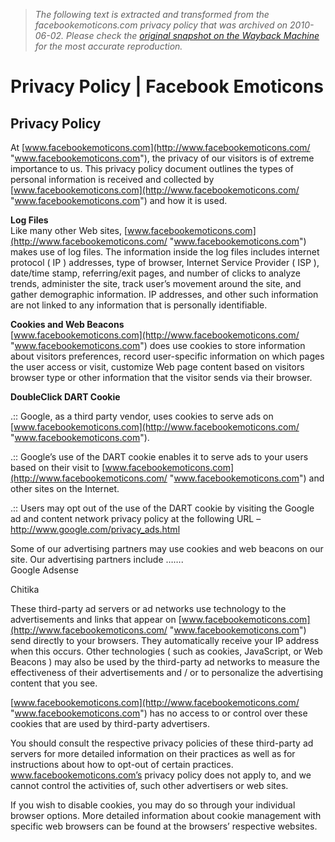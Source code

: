 > *The following text is extracted and transformed from the facebookemoticons.com privacy policy that was archived on 2010-06-02. Please check the [original snapshot on the Wayback Machine](https://web.archive.org/web/20100602061743id_/http%3A//facebookemoticons.com/privacy-policy) for the most accurate reproduction.*

# Privacy Policy | Facebook Emoticons

## Privacy Policy

At [www.facebookemoticons.com](http://www.facebookemoticons.com/ "www.facebookemoticons.com"), the privacy of our visitors is of extreme importance to us. This privacy policy document outlines the types of personal information is received and collected by [www.facebookemoticons.com](http://www.facebookemoticons.com/ "www.facebookemoticons.com") and how it is used. 

**Log Files**  
Like many other Web sites, [www.facebookemoticons.com](http://www.facebookemoticons.com/ "www.facebookemoticons.com") makes use of log files. The information inside the log files includes internet protocol ( IP ) addresses, type of browser, Internet Service Provider ( ISP ), date/time stamp, referring/exit pages, and number of clicks to analyze trends, administer the site, track user’s movement around the site, and gather demographic information. IP addresses, and other such information are not linked to any information that is personally identifiable. 

**Cookies and Web Beacons**  
[www.facebookemoticons.com](http://www.facebookemoticons.com/ "www.facebookemoticons.com") does use cookies to store information about visitors preferences, record user-specific information on which pages the user access or visit, customize Web page content based on visitors browser type or other information that the visitor sends via their browser. 

**DoubleClick DART Cookie**

.:: Google, as a third party vendor, uses cookies to serve ads on [www.facebookemoticons.com](http://www.facebookemoticons.com/ "www.facebookemoticons.com").

.:: Google’s use of the DART cookie enables it to serve ads to your users based on their visit to [www.facebookemoticons.com](http://www.facebookemoticons.com/ "www.facebookemoticons.com") and other sites on the Internet. 

.:: Users may opt out of the use of the DART cookie by visiting the Google ad and content network privacy policy at the following URL – <http://www.google.com/privacy_ads.html>

Some of our advertising partners may use cookies and web beacons on our site. Our advertising partners include …….   
Google Adsense

Chitika

These third-party ad servers or ad networks use technology to the advertisements and links that appear on [www.facebookemoticons.com](http://www.facebookemoticons.com/ "www.facebookemoticons.com") send directly to your browsers. They automatically receive your IP address when this occurs. Other technologies ( such as cookies, JavaScript, or Web Beacons ) may also be used by the third-party ad networks to measure the effectiveness of their advertisements and / or to personalize the advertising content that you see. 

[www.facebookemoticons.com](http://www.facebookemoticons.com/ "www.facebookemoticons.com") has no access to or control over these cookies that are used by third-party advertisers. 

You should consult the respective privacy policies of these third-party ad servers for more detailed information on their practices as well as for instructions about how to opt-out of certain practices. www.facebookemoticons.com’s privacy policy does not apply to, and we cannot control the activities of, such other advertisers or web sites. 

If you wish to disable cookies, you may do so through your individual browser options. More detailed information about cookie management with specific web browsers can be found at the browsers’ respective websites. 
